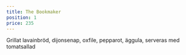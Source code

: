 ```yaml
---
title: The Bookmaker
position: 1
price: 235
---
```


Grillat lavainbröd, dijonsenap, oxfile, pepparot, äggula, serveras med tomatsallad
